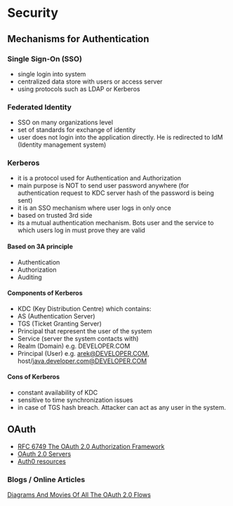# Security

## Mechanisms for Authentication

### Single Sign-On (SSO) 
* single login into system
* centralized data store with users or access server
* using protocols such as LDAP or Kerberos

### Federated Identity
* SSO on many organizations level
* set of standards for exchange of identity
* user does not login into the application directly. He is redirected to IdM (Identity management system)

### Kerberos
* it is a protocol used for Authentication and Authorization
* main purpose is NOT to send user password anywhere (for authentication request to KDC server hash of the password is being sent)
* it is an SSO mechanism where user logs in only once
* based on trusted 3rd side
* its a mutual authentication mechanism. Bots user and the service to which users log in must prove they are valid

#### Based on 3A principle
* Authentication
* Authorization
* Auditing

#### Components of Kerberos
* KDC (Key Distribution Centre) which contains:
* AS (Authentication Server)
* TGS (Ticket Granting Server)
* Principal that represent the user of the system
* Service (server the system contacts with)
* Realm (Domain) e.g. DEVELOPER.COM
* Principal (User) e.g. arek@DEVELOPER.COM, host/java.developer.com@DEVELOPER.COM

#### Cons of Kerberos
* constant availability of KDC
* sensitive to time synchronization issues
* in case of TGS hash breach. Attacker can act as any user in the system.

## OAuth

* [RFC 6749 The OAuth 2.0 Authorization Framework](https://tools.ietf.org/html/rfc6749)
* [OAuth 2.0 Servers](https://www.oauth.com/)
* [Auth0 resources](https://auth0.com/)

### Blogs / Online Articles

[Diagrams And Movies Of All The OAuth 2.0 Flows](https://medium.com/@darutk/diagrams-and-movies-of-all-the-oauth-2-0-flows-194f3c3ade85)

